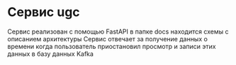 # Сервис ugc 
Сервис реализован с помощью FastAPI
в папке docs находится схемы с описанием архитектуры
Сервис отвечает за получение данных о времени когда пользователь приостановил просмотр 
и записи этих данных в базу данных Kafka
